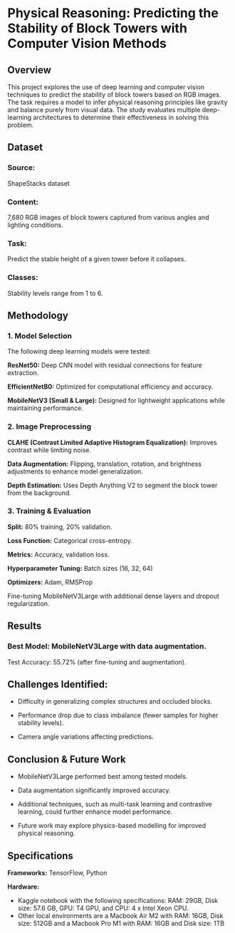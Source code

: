 # Physical Reasoning: Predicting the Stability of Block Towers with Computer Vision Methods

## Overview

This project explores the use of deep learning and computer vision techniques to predict the stability of block towers based on RGB images. The task requires a model to infer physical reasoning principles like gravity and balance purely from visual data. The study evaluates multiple deep-learning architectures to determine their effectiveness in solving this problem.

## Dataset

### Source: 
ShapeStacks dataset

### Content: 
7,680 RGB images of block towers captured from various angles and lighting conditions.

### Task:
Predict the stable height of a given tower before it collapses.

### Classes: 
Stability levels range from 1 to 6.

## Methodology

### 1. Model Selection

The following deep learning models were tested:

**ResNet50:** Deep CNN model with residual connections for feature extraction.

**EfficientNetB0:** Optimized for computational efficiency and accuracy.

**MobileNetV3 (Small & Large):** Designed for lightweight applications while maintaining performance.

### 2. Image Preprocessing

**CLAHE (Contrast Limited Adaptive Histogram Equalization):** Improves contrast while limiting noise.

**Data Augmentation:** Flipping, translation, rotation, and brightness adjustments to enhance model generalization.

**Depth Estimation:** Uses Depth Anything V2 to segment the block tower from the background.

### 3. Training & Evaluation

**Split:** 80% training, 20% validation.

**Loss Function:** Categorical cross-entropy.

**Metrics:** Accuracy, validation loss.

**Hyperparameter Tuning:** Batch sizes (16, 32, 64)

**Optimizers:** Adam, RMSProp

Fine-tuning MobileNetV3Large with additional dense layers and dropout regularization.

## Results

### Best Model: MobileNetV3Large with data augmentation.

Test Accuracy: 55.72% (after fine-tuning and augmentation).

## Challenges Identified:

* Difficulty in generalizing complex structures and occluded blocks.

* Performance drop due to class imbalance (fewer samples for higher stability levels).

* Camera angle variations affecting predictions.

## Conclusion & Future Work

* MobileNetV3Large performed best among tested models.

* Data augmentation significantly improved accuracy.

* Additional techniques, such as multi-task learning and contrastive learning, could further enhance model performance.

* Future work may explore physics-based modelling for improved physical reasoning.

## Specifications

**Frameworks:** TensorFlow, Python

**Hardware:** 
* Kaggle notebook with the following specifications: RAM: 29GB, Disk size: 57.6 GB, GPU: T4 GPU, and CPU: 4 x Intel Xeon CPU.
* Other local environments are a Macbook Air M2 with RAM: 16GB, Disk size: 512GB and a Macbook Pro M1 with RAM: 16GB and Disk size: 1TB
